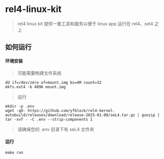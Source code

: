 # rel4-linux-kit 

> rel4 linux kit 提供一套工具和服务以便于 linux app 运行在 rel4、sel4 之上

## 如何运行

#### 环境安装

> 可能需要构建文件系统

```shell
dd if=/dev/zero of=mount.img bs=4M count=32
mkfs.ext4 -b 4096 mount.img
```

> 运行

```shell
mkdir -p .env
wget -qO- https://github.com/yfblock/rel4-kernel-autobuild/releases/download/release-2025-01-08/seL4.tar.gz | gunzip | tar -xvf - -C .env --strip-components 1
```

> 请确保您的 .env 目录下有 seL4 文件夹

#### 运行

```shell
make run
```
